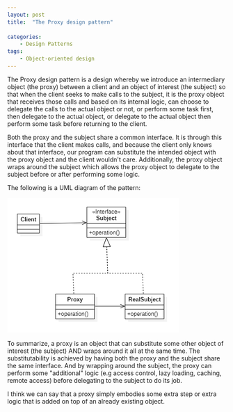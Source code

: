 ```yaml
---
layout: post
title:  "The Proxy design pattern"

categories: 
    - Design Patterns
tags:
    - Object-oriented design
---
```


The Proxy design pattern is a design whereby we introduce an intermediary object (the proxy) between a client and an object of interest (the subject) so that when the client seeks to make calls to the subject, it is the proxy object that receives those calls and based on its internal logic, can  choose to delegate the calls to the actual object or not, or perform some task first, then delegate to the actual object, or delegate to the actual object then perform some task before returning to the client.

Both the proxy and the subject share a common interface. It is through this interface that the client makes calls, and because the client only knows about that interface, our program can substitute the intended object with the proxy object and the client wouldn't care. Additionally, the proxy object wraps around the subject which allows the proxy object to delegate to the subject before or after performing some logic.

The following is a UML diagram of the pattern:

![Proxy Design Diagram](/images/blog/design-patterns-proxy/design_patterns_proxy_diagram_1.png)

To summarize, a proxy is an object that can substitute some other object of interest (the subject) AND wraps around it all at the same time.  The substitutability is achieved by having both the proxy and the subject share the same interface. And by wrapping around the subject, the proxy can perform some "additional" logic (e.g access control, lazy loading, caching, remote access) before delegating to the subject to do its job.

I think we can say that a proxy simply embodies some extra step or extra logic that is added on top of an already existing object.